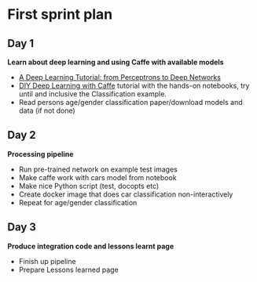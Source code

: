 # First sprint plan

## Day 1
**Learn about deep learning and using Caffe with available models**

* [A Deep Learning Tutorial: from Perceptrons to Deep Networks](http://www.toptal.com/machine-learning/an-introduction-to-deep-learning-from-perceptrons-to-deep-networks)
* [DIY Deep Learning with Caffe](https://docs.google.com/presentation/d/1UeKXVgRvvxg9OUdh_UiC5G71UMscNPlvArsWER41PsU/edit?pli=1#slide=id.gc2fcdcce7_216_101) tutorial with the hands-on notebooks, try until and inclusive the Classification example.
*  Read persons age/gender classification paper/download models and data (if not done)

## Day 2
**Processing pipeline**
* Run pre-trained network on example test images
* Make caffe work with cars model from notebook
* Make nice Python script (test, docopts etc)
* Create docker image that does car classification non-interactively
* Repeat for age/gender classification

## Day 3
**Produce integration code and lessons learnt page**
* Finish up pipeline
* Prepare Lessons learned page

